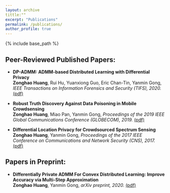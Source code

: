 ```yaml
---
layout: archive
tittle:""
excerpt: "Publications"
permalink: /publications/
author_profile: true
---
```

{% include base_path %}


## Peer-Reviewed Published Papers:
* <b>DP-ADMM: ADMM-based Distributed Learning with Differential Privacy</b><br/><b>Zonghao Huang</b>, Rui Hu, Yuanxiong Guo, Eric Chan-Tin, Yanmin Gong, <i> IEEE Transactions on Information Forensics and Security (TIFS), 2020.</i> [(pdf)](https://zonghaohuang007.github.io/home/files/paper2.pdf)

*  <b>Robust Truth Discovery Against Data Poisoning in Mobile Crowdsensing</b><br/><b>Zonghao Huang</b>, Miao Pan, Yanmin Gong, <i>Proceedings of the 2019 IEEE Global Communications Conference (GLOBECOM), 2019.</i> [(pdf)](https://zonghaohuang007.github.io/home/files/paper3.pdf)

* <b>Differential Location Privacy for Crowdsourced Spectrum Sensing</b><br/><b>Zonghao Huang</b>, Yanmin Gong, <i>Proceedings of the
2017 IEEE Conference on Communications and Network Security (CNS), 2017.</i> [(pdf)](https://zonghaohuang007.github.io/home/files/paper1.pdf)

## Papers in Preprint:
* <b>Differentially Private ADMM For Convex Distributed Learning: Improve Accuracy via Multi-Step Approximation</b><br/> <b>Zonghao Huang</b>, Yanmin Gong, <i>arXiv preprint, 2020.</i> [(pdf)](https://zonghaohuang007.github.io/home/files/paper4.pdf)
